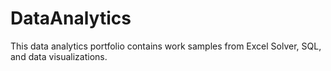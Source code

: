 # DataAnalytics
This data analytics portfolio contains work samples from Excel Solver, SQL, and data visualizations.
